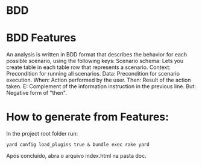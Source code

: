 # BDD
# BDD Features

An analysis is written in BDD format that describes the behavior for each possible scenario, using the following keys: 
Scenario schema: Lets you create table in each table row that represents a scenario. 
Context: Precondition for running all scenarios. Data: Precondition for scenario execution.
When: Action performed by the user. Then: Result of the action taken.
E: Complement of the information instruction in the previous line. 
But: Negative form of "then".

# How to generate from Features:

In the project root folder run:

```
yard config load_plugins true & bundle exec rake yard
```


Após concluído, abra o arquivo index.html na pasta doc.

